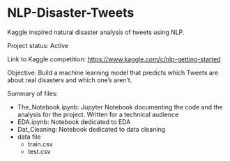 # NLP-Disaster-Tweets
Kaggle inspired natural disaster analysis of tweets using NLP.

Project status: Active

Link to Kaggle competition: https://www.kaggle.com/c/nlp-getting-started

Objective: Build a machine learning model that predicts which Tweets are about real disasters and which one’s aren’t.

Summary of files:
 - The_Notebook.ipynb: Jupyter Notebook documenting the code and the analysis for the project. Written for a technical audience
 - EDA.ipynb: Notebook dedicated to EDA
 - Dat_Cleaning: Notebook dedicated to data cleaning
 - data file
     - train.csv
     - test.csv
